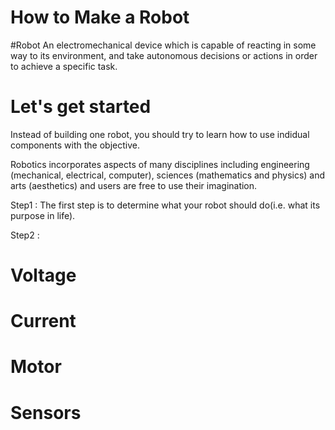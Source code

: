 # How to Make a Robot

#Robot
An electromechanical device which is capable of reacting in some way to its environment, and take autonomous decisions or actions in order to achieve a specific task.


# Let's get started
Instead of building one robot, you should try to learn how to use indidual components with the objective.

Robotics incorporates aspects of many disciplines including engineering (mechanical, electrical, computer), sciences (mathematics and physics) and arts (aesthetics) and users are free to use their imagination.

Step1 : 
The first step is to determine what your robot should do(i.e. what its purpose in life). 

Step2 :




# Voltage

# Current

# Motor

# Sensors


